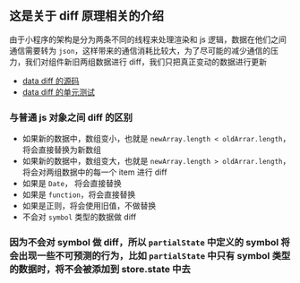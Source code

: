 ## 这是关于 diff 原理相关的介绍
由于小程序的架构是分为两条不同的线程来处理渲染和 js 逻辑，数据在他们之间通信需要转为 `json`，这样带来的通信消耗比较大，为了尽可能的减少通信的压力，我们对组件新旧两组数据进行 diff，我们只把真正变动的数据进行更新

+ [data diff 的源码](../src/diff.js)
+ [data diff 的单元测试](../test/script/diff.spec.js)

### 与普通 js 对象之间 diff 的区别
+ 如果新的数据中，数组变小，也就是 `newArray.length < oldArrar.length`，将会直接替换为新数组
+ 如果新的数据中，数组变大，也就是 `newArray.length > oldArrar.length`，将会对两组数据中的每一个 item 进行 diff
+ 如果是 `Date`， 将会直接替换
+ 如果是 `function`，将会直接替换 
+ 如果是正则，将会使用旧值，不做替换
+ 不会对 `symbol` 类型的数据做 diff

### 因为不会对 symbol 做 diff，所以 `partialState` 中定义的 symbol 将会出现一些不可预测的行为，比如 `partialState` 中只有 symbol 类型的数据时，将不会被添加到 store.state 中去